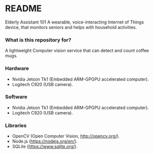 # README #
Elderly Assistant 101
A wearable, voice-interacting Internet of Things device, that monitors seniors and helps with household activities.

### What is this repository for? ###
A lightweight Computer vision service that can detect and count coffee mugs.

### Hardware ###
- Nvidia Jetson Tk1 (Embedded ARM-GPGPU accelerated computer).
- Logitech C920 (USB camera).

### Software ###
- Nvidia Jetson Tk1 (Embedded ARM-GPGPU accelerated computer).
- Logitech C920 (USB camera).

### Libraries ###
- OpenCV (Open Computer Vision, http://opencv.org/).
- Node.js (https://nodejs.org/en/).
- SQLite (https://www.sqlite.org/).